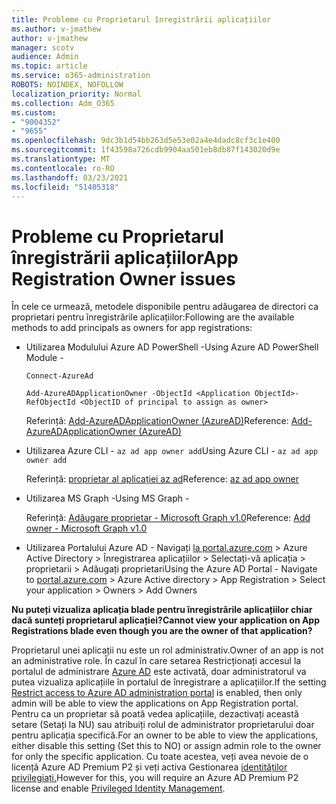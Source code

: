 ```yaml
---
title: Probleme cu Proprietarul înregistrării aplicațiilor
ms.author: v-jmathew
author: v-jmathew
manager: scotv
audience: Admin
ms.topic: article
ms.service: o365-administration
ROBOTS: NOINDEX, NOFOLLOW
localization_priority: Normal
ms.collection: Adm_O365
ms.custom:
- "9004352"
- "9655"
ms.openlocfilehash: 9dc3b1d54bb263d5e53e02a4e4dadc8cf3c1e400
ms.sourcegitcommit: 1f43598a726cdb9904aa501eb8db87f143020d9e
ms.translationtype: MT
ms.contentlocale: ro-RO
ms.lasthandoff: 03/23/2021
ms.locfileid: "51405318"
---
```

# <a name="app-registration-owner-issues"></a><span data-ttu-id="f0a1d-102">Probleme cu Proprietarul înregistrării aplicațiilor</span><span class="sxs-lookup"><span data-stu-id="f0a1d-102">App Registration Owner issues</span></span>

<span data-ttu-id="f0a1d-103">În cele ce urmează, metodele disponibile pentru adăugarea de directori ca proprietari pentru înregistrările aplicațiilor:</span><span class="sxs-lookup"><span data-stu-id="f0a1d-103">Following are the available methods to add principals as owners for app registrations:</span></span>

- <span data-ttu-id="f0a1d-104">Utilizarea Modulului Azure AD PowerShell -</span><span class="sxs-lookup"><span data-stu-id="f0a1d-104">Using Azure AD PowerShell Module -</span></span>

    `Connect-AzureAd`

    `Add-AzureADApplicationOwner -ObjectId <Application ObjectId>-RefObjectId <ObjectID of principal to assign as owner>`

    <span data-ttu-id="f0a1d-105">Referință: [Add-AzureADApplicationOwner (AzureAD)](https://docs.microsoft.com/powershell/module/azuread/add-azureadapplicationowner)</span><span class="sxs-lookup"><span data-stu-id="f0a1d-105">Reference: [Add-AzureADApplicationOwner (AzureAD)](https://docs.microsoft.com/powershell/module/azuread/add-azureadapplicationowner)</span></span>
- <span data-ttu-id="f0a1d-106">Utilizarea Azure CLI - `az ad app owner add`</span><span class="sxs-lookup"><span data-stu-id="f0a1d-106">Using Azure CLI - `az ad app owner add`</span></span>

    <span data-ttu-id="f0a1d-107">Referință: [proprietar al aplicației az ad](https://docs.microsoft.com/cli/azure/ad/app/owner)</span><span class="sxs-lookup"><span data-stu-id="f0a1d-107">Reference: [az ad app owner](https://docs.microsoft.com/cli/azure/ad/app/owner)</span></span>
- <span data-ttu-id="f0a1d-108">Utilizarea MS Graph -</span><span class="sxs-lookup"><span data-stu-id="f0a1d-108">Using MS Graph -</span></span>

    <span data-ttu-id="f0a1d-109">Referință: [Adăugare proprietar - Microsoft Graph v1.0](https://docs.microsoft.com/graph/api/application-post-owners)</span><span class="sxs-lookup"><span data-stu-id="f0a1d-109">Reference: [Add owner - Microsoft Graph v1.0](https://docs.microsoft.com/graph/api/application-post-owners)</span></span>
- <span data-ttu-id="f0a1d-110">Utilizarea Portalului Azure AD - Navigați [la portal.azure.com](https://portal.azure.com/) > Azure Active Directory > Înregistrarea aplicațiilor > Selectați-vă aplicația > proprietarii > Adăugați proprietari</span><span class="sxs-lookup"><span data-stu-id="f0a1d-110">Using the Azure AD Portal - Navigate to [portal.azure.com](https://portal.azure.com/) > Azure Active directory > App Registration > Select your application > Owners > Add Owners</span></span>

<span data-ttu-id="f0a1d-111">**Nu puteți vizualiza aplicația blade pentru înregistrările aplicațiilor chiar dacă sunteți proprietarul aplicației?**</span><span class="sxs-lookup"><span data-stu-id="f0a1d-111">**Cannot view your application on App Registrations blade even though you are the owner of that application?**</span></span>

<span data-ttu-id="f0a1d-112">Proprietarul unei aplicații nu este un rol administrativ.</span><span class="sxs-lookup"><span data-stu-id="f0a1d-112">Owner of an app is not an administrative role.</span></span> <span data-ttu-id="f0a1d-113">În cazul în care setarea Restricționați accesul la portalul de administrare [Azure AD](https://docs.microsoft.com/azure/active-directory/fundamentals/users-default-permissions) este activată, doar administratorul va putea vizualiza aplicațiile în portalul de înregistrare a aplicațiilor.</span><span class="sxs-lookup"><span data-stu-id="f0a1d-113">If the setting [Restrict access to Azure AD administration portal](https://docs.microsoft.com/azure/active-directory/fundamentals/users-default-permissions) is enabled, then only admin will be able to view the applications on App Registration portal.</span></span> <span data-ttu-id="f0a1d-114">Pentru ca un proprietar să poată vedea aplicațiile, dezactivați această setare (Setați la NU) sau atribuiți rolul de administrator proprietarului doar pentru aplicația specifică.</span><span class="sxs-lookup"><span data-stu-id="f0a1d-114">For an owner to be able to view the applications, either disable this setting (Set this to NO) or assign admin role to the owner for only the specific application.</span></span> <span data-ttu-id="f0a1d-115">Cu toate acestea, veți avea nevoie de o licență Azure AD Premium P2 și veți activa Gestionarea [identităților privilegiați.](https://docs.microsoft.com/azure/active-directory/privileged-identity-management/pim-configure)</span><span class="sxs-lookup"><span data-stu-id="f0a1d-115">However for this, you will require an Azure AD Premium P2 license and enable [Privileged Identity Management](https://docs.microsoft.com/azure/active-directory/privileged-identity-management/pim-configure).</span></span>
